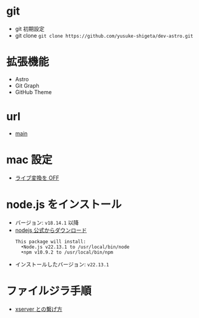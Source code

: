 # git

- git 初期設定
  <!-- yusuke.shigeta@MacBook dev-astro % git config --global user.email "x.shigeta.x@gmail.com" -->
  <!-- yusuke.shigeta@MacBook dev-astro %   git config --global user.name "yusuke-shigeta" -->
- git clone
  `git clone https://github.com/yusuke-shigeta/dev-astro.git`

# 拡張機能

- Astro
- Git Graph
- GitHub Theme

# url

- [main](https://yusuke-shigeta.com/)

# mac 設定

- [ライブ変換を OFF](https://easytouse.jp/2018/01/23/mac-liveconversion-off/)

# node.js をインストール

- バージョン: `v18.14.1` 以降
- [nodejs 公式からダウンロード](https://nodejs.org/ja)
  ```
  This package will install:
    •Node.js v22.13.1 to /usr/local/bin/node
    •npm v10.9.2 to /usr/local/bin/npm
  ```
- インストールしたバージョン: `v22.13.1`

# ファイルジラ手順

- [xserver との繋げ方](https://www.xserver.ne.jp/manual/man_ftp_filezilla_setting.php)
